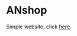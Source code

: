 # ANshop
Simple website, click [here](https://dqkhanh2000.github.io/ANshop/resources/html/index.html).
